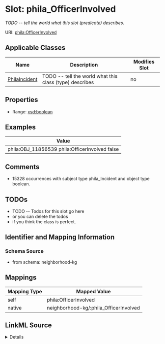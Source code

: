 

# Slot: phila_OfficerInvolved


_TODO -- tell the world what this slot (predicate) describes._





URI: [phila:OfficerInvolved](https://metadata.phila.gov/OfficerInvolved)



<!-- no inheritance hierarchy -->





## Applicable Classes

| Name | Description | Modifies Slot |
| --- | --- | --- |
| [PhilaIncident](../classes/PhilaIncident.md) | TODO -- tell the world what this class (type) describes |  no  |







## Properties

* Range: [xsd:boolean](http://www.w3.org/2001/XMLSchema#boolean)






## Examples

| Value |
| --- |
| phila:OBJ_11856539 phila:OfficerInvolved false |

## Comments

* 15328 occurrences with subject type phila_Incident and object type boolean.

## TODOs

* TODO -- Todos for this slot go here
* or you can delete the todos
* if you think the class is perfect.

## Identifier and Mapping Information







### Schema Source


* from schema: neighborhood-kg




## Mappings

| Mapping Type | Mapped Value |
| ---  | ---  |
| self | phila:OfficerInvolved |
| native | neighborhood-kg/:phila_OfficerInvolved |




## LinkML Source

<details>
```yaml
name: phila_OfficerInvolved
description: TODO -- tell the world what this slot (predicate) describes.
todos:
- TODO -- Todos for this slot go here
- or you can delete the todos
- if you think the class is perfect.
comments:
- 15328 occurrences with subject type phila_Incident and object type boolean.
examples:
- value: phila:OBJ_11856539 phila:OfficerInvolved false
from_schema: neighborhood-kg
rank: 1000
slot_uri: phila:OfficerInvolved
alias: phila_OfficerInvolved
domain_of:
- phila_Incident
range: boolean

```
</details>